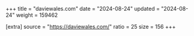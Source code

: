 +++
title = "daviewales.com"
date = "2024-08-24"
updated = "2024-08-24"
weight = 159462

[extra]
source = "https://daviewales.com/"
ratio = 25
size = 156
+++
